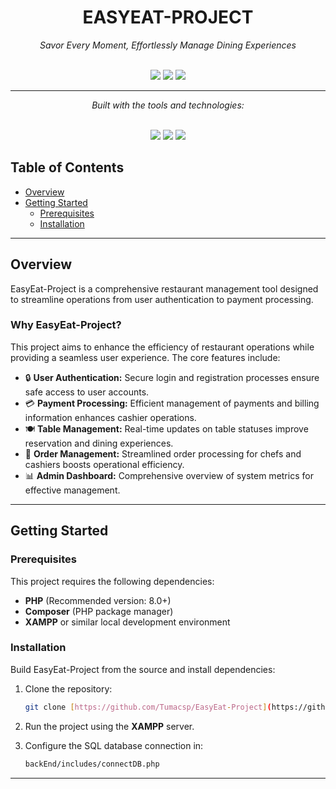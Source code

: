 <div align="center">

# EASYEAT-PROJECT

*<em>Savor Every Moment, Effortlessly Manage Dining Experiences</em>*

<br/>

<img src="https://img.shields.io/badge/last%20commit-today-success" />
<img src="https://img.shields.io/badge/php-83.4%25-0078d4" />
<img src="https://img.shields.io/badge/languages-4-blue" />

---

*<em>Built with the tools and technologies:</em>*

<br/>

<img src="https://img.shields.io/badge/JavaScript-F7DF1E?style=flat&logo=javascript&logoColor=black" />
<img src="https://img.shields.io/badge/PHP-777BB4?style=flat&logo=php&logoColor=white" />
<img src="https://img.shields.io/badge/CSS3-1572B6?style=flat&logo=css3&logoColor=white" />

</div>

## Table of Contents

* [Overview](#overview)
* [Getting Started](#getting-started)
  * [Prerequisites](#prerequisites)
  * [Installation](#installation)
---

## Overview

EasyEat-Project is a comprehensive restaurant management tool designed to streamline operations from user authentication to payment processing.

### Why EasyEat-Project?

This project aims to enhance the efficiency of restaurant operations while providing a seamless user experience. The core features include:

* 🔒 **User Authentication:** Secure login and registration processes ensure safe access to user accounts.
* 💳 **Payment Processing:** Efficient management of payments and billing information enhances cashier operations.
* 🍽️ **Table Management:** Real-time updates on table statuses improve reservation and dining experiences.
* 🧾 **Order Management:** Streamlined order processing for chefs and cashiers boosts operational efficiency.
* 📊 **Admin Dashboard:** Comprehensive overview of system metrics for effective management.

---

## Getting Started

### Prerequisites

This project requires the following dependencies:

- **PHP** (Recommended version: 8.0+)
- **Composer** (PHP package manager)
- **XAMPP** or similar local development environment

### Installation

Build EasyEat-Project from the source and install dependencies:

1.  Clone the repository:
    ```sh
    git clone [https://github.com/Tumacsp/EasyEat-Project](https://github.com/Tumacsp/EasyEat-Project)
    ```
2.  Run the project using the **XAMPP** server.

3.  Configure the SQL database connection in:
    ```sh
    backEnd/includes/connectDB.php
    ```

---
